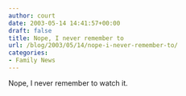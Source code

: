 ```yaml
---
author: court
date: 2003-05-14 14:41:57+00:00
draft: false
title: Nope, I never remember to
url: /blog/2003/05/14/nope-i-never-remember-to/
categories:
- Family News
---
```


Nope, I never remember to watch it.
